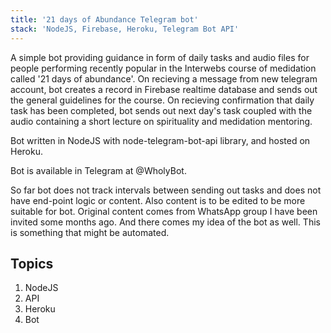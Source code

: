 ```yaml
---
title: '21 days of Abundance Telegram bot'
stack: 'NodeJS, Firebase, Heroku, Telegram Bot API'
---
```


A simple bot providing guidance in form of daily tasks and audio files for people performing recently popular in the Interwebs course of medidation called '21 days of abundance'. 
On recieving a message from new telegram account, bot creates a record in Firebase realtime database and sends out the general guidelines for the course. On recieving confirmation that daily task has been completed, bot sends out next day's task coupled with the audio containing a short lecture on spirituality and medidation mentoring. 

Bot written in NodeJS with node-telegram-bot-api library, and hosted on Heroku. 

Bot is available in Telegram at @WholyBot.  

So far bot does not track intervals between sending out tasks and does not have end-point logic or content. Also content is to be edited to be more suitable for bot. Original content comes from WhatsApp group I have been invited some months ago. And there comes my idea of the bot as well. This is something that might be automated. 

## Topics

1. NodeJS
2. API
3. Heroku
4. Bot